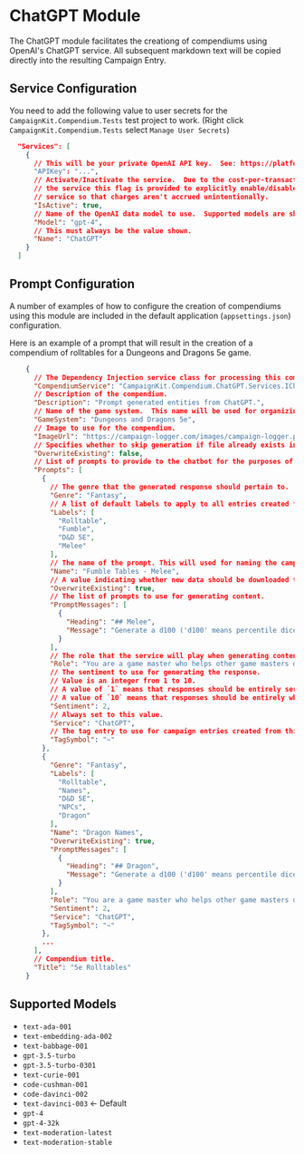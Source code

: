 ﻿# ChatGPT Module
The ChatGPT module facilitates the creationg of compendiums using OpenAI's ChatGPT service.  All subsequent markdown text will be copied directly into the resulting Campaign Entry.

## Service Configuration
You need to add the following value to user secrets for the `CampaignKit.Compendium.Tests` test project to work.  (Right click `CampaignKit.Compendium.Tests` select `Manage User Secrets`)
```json
  "Services": [
    {
      // This will be your private OpenAI API key.  See: https://platform.openai.com/
      "APIKey": "...",
      // Activate/Inactivate the service.  Due to the cost-per-transaction nature of
      // the service this flag is provided to explicitly enable/disable access to the 
      // service so that charges aren't accrued unintentionally.
      "IsActive": true,
      // Name of the OpenAI data model to use.  Supported models are shown below.
      "Model": "gpt-4",
      // This must always be the value shown.
      "Name": "ChatGPT"
    }
  ]
```

## Prompt Configuration
A number of examples of how to configure the creation of compendiums using this module are included in the default application (`appsettings.json`) configuration. 

Here is an example of a prompt that will result in the creation of a compendium of rolltables for a Dungeons and Dragons 5e game.

```json
    {
      // The Dependency Injection service class for processing this compendium.
      "CompendiumService": "CampaignKit.Compendium.ChatGPT.Services.IChatGPTCompendiumService, CampaignKit.Compendium.ChatGPT.dll",
      // Description of the compendium.
      "Description": "Prompt generated entities from ChatGPT.",
      // Name of the game system.  This name will be used for organizing generated files.  Make sure it's a path safe string.  (avoid special characters)
      "GameSystem": "Dungeons and Dragons 5e",
      // Image to use for the compendium.
      "ImageUrl": "https://campaign-logger.com/images/campaign-logger.png",
      // Specifies whether to skip generation if file already exists in output directory
      "OverwriteExisting": false,
      // List of prompts to provide to the chatbot for the purposes of text generation.
      "Prompts": [
        {
          // The genre that the generated response should pertain to.
          "Genre": "Fantasy",
          // A list of default labels to apply to all entries created from this prompt.
          "Labels": [
            "Rolltable",
            "Fumble",
            "D&D 5E",
            "Melee"
          ],
          // The name of the prompt. This will used for naming the campaign entry that's created from the prompt response.
          "Name": "Fumble Tables - Melee",
          // A value indicating whether new data should be downloaded to replace saved prompt responses.
          "OverwriteExisting": true,
          // The list of prompts to use for generating content.
          "PromptMessages": [
            {
              "Heading": "## Melee",
              "Message": "Generate a d100 ('d100' means percentile dice which can produce a value of 1 to 100)  rolltable in markdown format for the following:\nTopic: Mishaps due to a critical failure on a melee attack\nGenre: {Genre}\nGame System: {GameSystem}\nSentiment: {Sentiment}"
            }
          ],
          // The role that the service will play when generating content.
          "Role": "You are a game master who helps other game masters develop rolltables to help them run their games.  Responses should be limited to what was specifically asked for.  Do not include introduction or closing text.  All generated tables should be in markdown format.  Do not surround any markdown text with fenced code blocks.",
          // The sentiment to use for generating the response.
          // Value is an integer from 1 to 10.
          // A value of `1` means that responses should be entirely serious.
          // A value of `10` means that responses should be entirely whimsical.
          "Sentiment": 2,
          // Always set to this value.
          "Service": "ChatGPT",
          // The tag entry to use for campaign entries created from this prompt.
          "TagSymbol": "~"
        },
        {
          "Genre": "Fantasy",
          "Labels": [
            "Rolltable",
            "Names",
            "D&D 5E",
            "NPCs",
            "Dragon"
          ],
          "Name": "Dragon Names",
          "OverwriteExisting": true,
          "PromptMessages": [
            {
              "Heading": "## Dragon",
              "Message": "Generate a d100 ('d100' means percentile dice which can produce a value of 1 to 100)  rolltable in markdown format for the following:\nTopic: NPC names and descriptions\nRace: Dragon\nGenre: {Genre}\nGame System: {GameSystem}\nSentiment: {Sentiment}\nTable Structure: Table should have three columns: dice value, name, description."
            }
          ],
          "Role": "You are a game master who helps other game masters develop rolltables to help them run their games.  Responses should be limited to what was specifically asked for.  Do not include introduction or closing text.  All generated tables should be in markdown format.  Do not surround any markdown text with fenced code blocks.",
          "Sentiment": 2,
          "Service": "ChatGPT",
          "TagSymbol": "~"
        },
        ...
      ],
      // Compendium title.
      "Title": "5e Rolltables"
    }
```

## Supported Models

* `text-ada-001`
* `text-embedding-ada-002`
* `text-babbage-001`
* `gpt-3.5-turbo`
* `gpt-3.5-turbo-0301`
* `text-curie-001`
* `code-cushman-001`
* `code-davinci-002`
* `text-davinci-003` <- Default
* `gpt-4`
* `gpt-4-32k`
* `text-moderation-latest`
* `text-moderation-stable`
